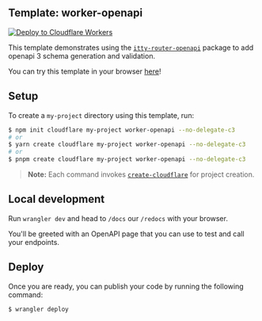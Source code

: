 ## Template: worker-openapi

[![Deploy to Cloudflare Workers](https://deploy.workers.cloudflare.com/button)](https://deploy.workers.cloudflare.com/?url=https://github.com/cloudflare/templates/tree/main/worker-openapi)

This template demonstrates using the [`itty-router-openapi`](https://github.com/cloudflare/itty-router-openapi) package to add openapi 3 schema generation and validation.

You can try this template in your browser [here](https://worker-openapi-example.radar.cloudflare.com/docs)!

## Setup

To create a `my-project` directory using this template, run:

```sh
$ npm init cloudflare my-project worker-openapi --no-delegate-c3
# or
$ yarn create cloudflare my-project worker-openapi --no-delegate-c3
# or
$ pnpm create cloudflare my-project worker-openapi --no-delegate-c3
```

> **Note:** Each command invokes [`create-cloudflare`](https://www.npmjs.com/package/create-cloudflare) for project creation.

## Local development

Run `wrangler dev` and head to `/docs` our `/redocs` with your browser.

You'll be greeted with an OpenAPI page that you can use to test and call your endpoints.

## Deploy

Once you are ready, you can publish your code by running the following command:

```sh
$ wrangler deploy
```
